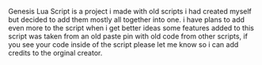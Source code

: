 Genesis Lua Script is a project i made with old scripts i had created myself but decided to add them mostly all together into one. i have plans to add even more to the script when i get better ideas 
some features added to this script was taken from an old paste pin with old code from other scripts, if you see your code inside of the script please let me know so i can add credits to the orginal creator. 
